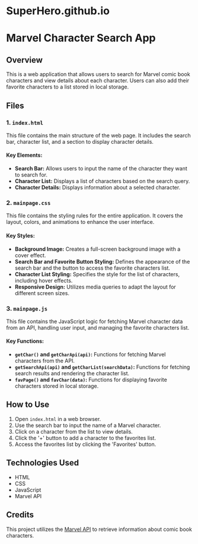 # SuperHero.github.io

# Marvel Character Search App

## Overview

This is a web application that allows users to search for Marvel comic book characters and view details about each character. Users can also add their favorite characters to a list stored in local storage.

## Files

### 1. `index.html`

This file contains the main structure of the web page. It includes the search bar, character list, and a section to display character details.

#### Key Elements:

- **Search Bar:** Allows users to input the name of the character they want to search for.
- **Character List:** Displays a list of characters based on the search query.
- **Character Details:** Displays information about a selected character.

### 2. `mainpage.css`

This file contains the styling rules for the entire application. It covers the layout, colors, and animations to enhance the user interface.

#### Key Styles:

- **Background Image:** Creates a full-screen background image with a cover effect.
- **Search Bar and Favorite Button Styling:** Defines the appearance of the search bar and the button to access the favorite characters list.
- **Character List Styling:** Specifies the style for the list of characters, including hover effects.
- **Responsive Design:** Utilizes media queries to adapt the layout for different screen sizes.

### 3. `mainpage.js`

This file contains the JavaScript logic for fetching Marvel character data from an API, handling user input, and managing the favorite characters list.

#### Key Functions:

- **`getChar()` and `getCharApi(api)`:** Functions for fetching Marvel characters from the API.
- **`getSearchApi(api)` and `getCharList(searchData)`:** Functions for fetching search results and rendering the character list.
- **`favPage()` and `favChar(data)`:** Functions for displaying favorite characters stored in local storage.

## How to Use

1. Open `index.html` in a web browser.
2. Use the search bar to input the name of a Marvel character.
3. Click on a character from the list to view details.
4. Click the '+' button to add a character to the favorites list.
5. Access the favorites list by clicking the 'Favorites' button.

## Technologies Used

- HTML
- CSS
- JavaScript
- Marvel API

## Credits

This project utilizes the [Marvel API](https://developer.marvel.com/) to retrieve information about comic book characters.
